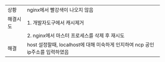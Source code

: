 |||
|--|--|
|상황| nginx에서 빨강색이 나오지 않음|
|해결시도| 1. 개발자도구에서 캐시제거
||2. nginx에서 마스터 프로세스를 삭제 후 재시도|
|해결| host 설정할때, localhost에 대해 미숙하게 인지하여 ncp 공인ip주소를 입력하였음

